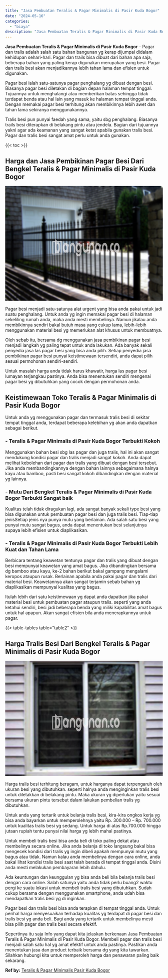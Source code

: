 ```yaml
---
title: "Jasa Pembuatan Teralis & Pagar Minimalis di Pasir Kuda Bogor"
date: "2024-05-16"
categories: 
  - "biaya"
description: "Jasa Pembuatan Teralis & Pagar Minimalis di Pasir Kuda Bogor. Sepertinya itu saja Info yang dapat kita jelaskan berkenaan Jasa Pembuatan Teralis & Pagar Mini..."
---
```


**Jasa Pembuatan Teralis & Pagar Minimalis di Pasir Kuda Bogor** – Pagar dan tralis adalah salah satu bahan bangunan yg kerap dijumpai didalam kehidupan sehari-hari. Pagar dan trails bisa dibuat dari bahan apa saja, beberapa bahan yang paling kerap digunakan merupakan yang besi. Pagar dan trails besi akan menjadikannya lebih tahan lama dan efisien untuk digunakan.

Pagar besi ialah satu-satunya pagar penghalang yg dibuat dengan besi. Biasanya pagar besi diletakan di bagian depan halaman tempat tinggal. Tujuannya untuk menghalangi atau memberikan batas sehingga tidak terdapat benda atau hal lain yang masuk ke halaman tempat tinggal anda. Dengan memakai pagar besi terhitung akan membikinnya lebih awet dan tahan lama sekiranya menggunakannya.

Tralis besi pun punyai faedah yang sama, yaitu sbg penghalang. Biasanya trails besi diterapkan di belakang pintu atau jendela. Bagian dari tujuannya yakni agar ada keamanan yang sangat ketat apabila gunakan tralis besi. Pagar dan tralis besi sangat amat perlu untuk anda gunakan.

{{< toc >}}

## Harga dan Jasa Pembikinan Pagar Besi Dari Bengkel Teralis & Pagar Minimalis di Pasir Kuda Bogor

![Jasa Pembuatan Teralis & Pagar Minimalis di Pasir Kuda Bogor](/images/pagar-minimalis-murah-39.png)

Pagar besi menjadi satu-satunya alat urgent yang bisa anda pakai untuk jadi suatu penghalang. Untuk anda yg ingin memakai pagar besi di halaman sekeliling rumah anda, maka anda mesti membelinya. Namun jikalau anda membikinnya sendiri bakal butuh masa yang cukup lama, lebih-lebih menggunakan material besi yg memerlukan alat khusus untuk membuatnya.

Oleh sebab itu, bersama dg menggunakan jasa pembikinan pagar besi menjadi langkah yg paling tepat untuk anda lakukan. Ada banyak sekali penyedia jasa las pagar besi yang bisa anda pilih. Setiap penyedia jasa pembikinan pagar besi punyai keistimewaan tersendiri, anda dapat pilih sesuai permohonan sendiri-sendiri.

Untuk masalah harga anda tidak harus khawatir, harga las pagar besi lumayan terjangkau pastinya. Anda bisa menentukan sendiri mengenai pagar besi yg dibutuhkan yang cocok dengan permohonan anda.

## Keistimewaan Toko Teralis & Pagar Minimalis di Pasir Kuda Bogor

Untuk anda yg menggunakan pagar dan termasuk tralis besi di sekitar tempat tinggal anda, terdapat beberapa kelebihan yg akan anda dapatkan sebagai berikut.

### \- Teralis & Pagar Minimalis di Pasir Kuda Bogor Terbukti Kokoh

Menggunakan bahan besi sbg las pagar dan juga tralis, hal ini akan sangat mendukung kondisi pagar dan tralis menjadi sangat kokoh. Anda dapat melihat kebolehan dari pagar dan tralis yang dibuat dengan besi tersebut. Jika anda membandingkannya dengan bahan lainnya sebagaimana halnya kayu atau bamboo, pasti besi sangat kokoh dibandingkan dengan material yg lainnya.

### \- Mutu Dari Bengkel Teralis & Pagar Minimalis di Pasir Kuda Bogor Terbukti Sangat baik

Kualitas telah tidak diragukan lagi, ada sangat banyak sekali type besi yang bisa digunakan untuk pembuatan pagar besi dan juga tralis besi. Tiap-tiap jenisSetiap jenis nya punya mutu yang berlainan. Ada salah satu besi yang punyai mutu sangat bagus, anda dapat menentukan besi selanjutnya supaya lebih efisien untuk diaplikasikan.

### \- Teralis & Pagar Minimalis di Pasir Kuda Bogor Terbukti Lebih Kuat dan Tahan Lama

Berbicara tentang keawetan tentunya pagar dan tralis yang dibuat dengan besi mempunyai keawetan yang amat bagus. Jika dibandingkan bersama dg bamboo atau kayu, ke-2 bahan berikut bakal gampang mengalami keropos ataupun rusak. Berlainan apabila anda pakai pagar dan tralis dari material besi. Keawetannya akan sangat terjamin sebab bahan yg diaplikasikan mempunyai kualitas yang bagus.

Itulah lebih dari satu keistimewaan yg dapat anda dapatkan jika pakai material besi untuk pembuatan pagar ataupun tralis. seperti yang anda ketahui sendiri, besi jadi beberapa benda yang miliki kapabilitas amat bagus untuk hal apapun. Akan sangat efisien bila anda menerapkannya untuk pagar.

{{< table-tables table="table2" >}}

## Harga Tralis Besi Dari Bengkel Teralis & Pagar Minimalis di Pasir Kuda Bogor

![Jasa Pembuatan Teralis & Pagar Minimalis di Pasir Kuda Bogor](/images/teralis-minimalis-murah-20.png)

Harga tralis besi terhitung beragam, untuk harganya dapat terpengaruh oleh ukuran besi yang dibutuhkan. seperti halnya anda menginginkan tralis besi untuk diletakkan di belakang pintu. Maka ukuran yg diperlukan yaitu sesuai bersama ukuran pintu tersebut dalam lakukan pembelian tralis yg dibutuhkan.

Untuk anda yang tertarik untuk belanja tralis besi, kira-kira ongkos kerja yg bisa anda bayarkan untuk memperolehnya yaitu Rp. 300.000 – Rp. 700.000 untuk kualitas tralis besi yg sedang. Untuk harga di atas Rp.700.000 hingga jutaan rupiah tentu punyai nilai harga yg lebih mahal pastinya.

Untuk membeli tralis besi bisa anda beli di toko paling dekat atau membelinya secara online. Jika anda belanja di toko langsung bakal bisa mengecek kondisi dari tralis yg ingin dibeli apakah mempunyai mutu yang bagus atau tidak. Namun kalau anda membelinya dengan cara online, anda bakal lihat kondisi tralis besi saat telah berada di tempat tinggal anda. Disini anda mesti melakukan pembayaran lebih dahulu.

Ada keuntungan dan keunggulan yg bisa anda beli bila belanja tralis besi dengan cara online. Salah satunya yaitu anda tidak perlu buang2 waktu pergi ke suatu lokasi untuk membeli tralis besi yang dibutuhkan. Sudah cukup bersama dengan menggunakan smartphone, anda udah bisa mendapatkan tralis besi yg di inginkan.

Pagar besi dan tralis besi bisa anda terapkan di tempat tinggal anda. Untuk perihal harga menyesuaikan terhadap kualitas yg terdapat di pagar besi dan tralis besi yg anda beli. Bagi anda yang tertarik untuk membelinya mesti bisa pilih pagar dan tralis besi secara efektif.

Sepertinya itu saja Info yang dapat kita jelaskan berkenaan Jasa Pembuatan Teralis & Pagar Minimalis di Pasir Kuda Bogor. Membeli pagar dan tralis besi menjadi salah satu hal yg amat efektif untuk anda pastinya. Pastikan anda menentukan jasa dan product terbaik bersama dg yang kita tawarkan. Silahkan hubungi kita untuk memperoleh harga dan penawaran paling baik sekarang.

**Ref by:** [Teralis & Pagar Minimalis Pasir Kuda Bogor](https://id.wikipedia.org/wiki/Teralis)
